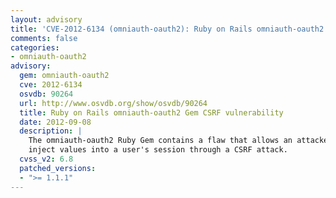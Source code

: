 ```yaml
---
layout: advisory
title: 'CVE-2012-6134 (omniauth-oauth2): Ruby on Rails omniauth-oauth2 Gem CSRF vulnerability'
comments: false
categories:
- omniauth-oauth2
advisory:
  gem: omniauth-oauth2
  cve: 2012-6134
  osvdb: 90264
  url: http://www.osvdb.org/show/osvdb/90264
  title: Ruby on Rails omniauth-oauth2 Gem CSRF vulnerability
  date: 2012-09-08
  description: |
    The omniauth-oauth2 Ruby Gem contains a flaw that allows an attacker to
    inject values into a user's session through a CSRF attack.
  cvss_v2: 6.8
  patched_versions:
  - ">= 1.1.1"
---
```

